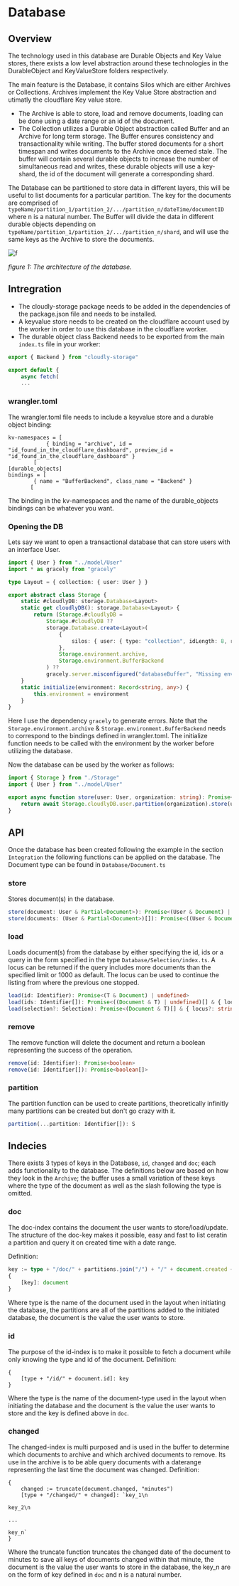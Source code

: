 # Database

## Overview
The technology used in this database are Durable Objects and Key Value stores, there exists a low level abstraction around these technologies in the DurableObject and KeyValueStore folders respectively.

The main feature is the Database, it contains Silos which are either Archives or Collections. Archives implement the Key Value Store abstraction and utimatly the cloudflare Key value store. 
- The Archive is able to store, load and remove documents, loading can be done using a date range or an id of the document.
- The Collection utilizes a Durable Object abstraction called Buffer and an Archive for long term storage. The Buffer ensures consistency and transactionality while writing. The buffer stored documents for a short timespan and writes documents to the Archive once deemed stale. The buffer will contain several durable objects to increase the number of simultaneous read and writes, these durable objects will use a key-shard, the id of the document will generate a corresponding shard.

The Database can be partitioned to store data in different layers, this will be useful to list documents for a particular partition. The key for the documents are comprised of `typeName/partition_1/partition_2/.../partition_n/dateTime/documentID` where n is a natural number. The Buffer will divide the data in different durable objects depending on `typeName/partition_1/partition_2/.../partition_n/shard`, and will use the same keys as the Archive to store the documents.

![f](https://user-images.githubusercontent.com/79835961/183652283-8623068b-e8e2-47ab-ad63-691375a9e26b.png)

_figure 1: The architecture of the database._

## Intregration
- The cloudly-storage package needs to be added in the dependencies of the package.json file and needs to be installed.
- A keyvalue store needs to be created on the cloudflare account used by the worker in order to use this database in the cloudflare worker.
- The durable object class Backend needs to be exported from the main ```index.ts``` file in your worker:
```ts
export { Backend } from "cloudly-storage"

export default {
	async fetch(
	...
```

### wrangler.toml
The wrangler.toml file needs to include a keyvalue store and a durable object binding:
```
kv-namespaces = [
			{ binding = "archive", id = "id_found_in_the_cloudflare_dashboard", preview_id = "id_found_in_the_cloudflare_dashboard" }
		[
[durable_objects]
bindings = [
		{ name = "BufferBackend", class_name = "Backend" }
	   [
```
The binding in the kv-namespaces and the name of the durable_objects bindings can be whatever you want.

### Opening the DB
Lets say we want to open a transactional database that can store users with an interface User.
```ts
import { User } from "../model/User"
import * as gracely from "gracely"

type Layout = { collection: { user: User } }

export abstract class Storage {
	static #cloudlyDB: storage.Database<Layout>
	static get cloudlyDB(): storage.Database<Layout> {
		return (Storage.#cloudlyDB =
			Storage.#cloudlyDB ??
			storage.Database.create<Layout>(
				{
					silos: { user: { type: "collection", idLength: 8, retainChanged: true } },
				},
				Storage.environment.archive,
				Storage.environment.BufferBackend
			) ??
			gracely.server.misconfigured("databaseBuffer", "Missing environment variables to open database."))
	}
	static initialize(environment: Record<string, any>) {
		this.environment = environment
	}
}
```
Here I use the dependency `gracely` to generate errors. Note that the `Storage.environment.archive` & `Storage.environment.BufferBackend` needs to correspond to the bindings defined in wrangler.toml. The initialize function needs to be called with the environment by the worker before utilizing the database.

Now the database can be used by the worker as follows:
```ts
import { Storage } from "./Storage"
import { User } from "../model/User"

export async function store(user: User, organization: string): Promise<User> {
	return await Storage.cloudlyDB.user.partition(organization).store(user)
}
```

## API
Once the database has been created following the example in the section `Integration` the following functions can be applied on the database. The Document type can be found in `Database/Document.ts`

### store
Stores document(s) in the database.
```ts
store(document: User & Partial<Document>): Promise<(User & Document) | undefined>
store(documents: (User & Partial<Document>)[]): Promise<((User & Document) | undefined)[]>
```
### load
Loads document(s) from the database by either specifying the id, ids or a query in the form specified in the type `Database/Selection/index.ts`. A locus can be returned if the query includes more documents than the specified limit or 1000 as default. The locus can be used to continue the listing from where the previous one stopped.

```ts
load(id: Identifier): Promise<(T & Document) | undefined>
load(ids: Identifier[]): Promise<((Document & T) | undefined)[] & { locus?: string }>
load(selection?: Selection): Promise<(Document & T)[] & { locus?: string }>
```
### remove
The remove function will delete the document and return a boolean representing the success of the operation.
```ts
remove(id: Identifier): Promise<boolean>
remove(id: Identifier[]): Promise<boolean[]>
```
### partition
The partition function can be used to create partitions, theoretically infinitly many partitions can be created but don't go crazy with it.
```ts
partition(...partition: Identifier[]): S 
```
## Indecies
There exists 3 types of keys in the Database, `id`, `changed` and `doc`; each adds functionality to the database.
The definitions below are based on how they look in the `Archive`; the buffer uses a small variation of these keys where the type of the document as well as the slash following the type is omitted.

### doc
The doc-index contains the document the user wants to store/load/update.
The structure of the doc-key makes it possible, easy and fast to list ceratin a partition and query it on created time with a date range.

Definition:
```ts
key := type + "/doc/" + partitions.join("/") + "/" + document.created + "/" + document.id
{
	[key]: document
}
```
Where type is the name of the document used in the layout when initiating the database, the partitions are all of the partitions added to the initiated database, the document is the value the user wants to store.



### id
The purpose of the id-index is to make it possible to fetch a document while only knowing the type and id of the document.
Definition: 
```
{
	[type + "/id/" + document.id]: key
}
```
Where the type is the name of the document-type used in the layout when initiating the database and the document is the value the user wants to store and the key is defined above in `doc`.

### changed 
The changed-index is multi purposed and is used in the buffer to determine which documents to archive and which archived documents to remove. Its use in the archive is to be able query documents with a daterange representing the last time the document was changed.
Definition: 
```
{
	changed := truncate(document.changed, "minutes")
	[type + "/changed/" + changed]: `key_1\n
																	 key_2\n
																	 ...
																	 key_n`
}
```
Where the truncate function truncates the changed date of the document to minutes to save all keys of documents changed within that minute, the document is the value the user wants to store in the database, the key_n are on the form of key defined in `doc` and n is a natural number.
